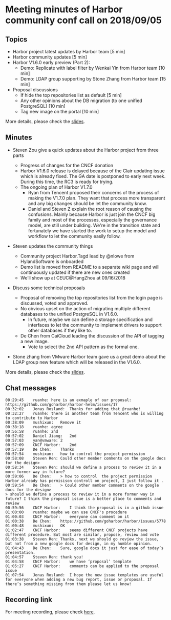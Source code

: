 # Meeting minutes of Harbor community conf call on 2018/09/05

## Topics

* Harbor project latest updates by Harbor team [5 min]
* Harbor community updates [5 min]
* Harbor V1.6.0 early preview (Part 2):
  - Demo: Replicate with label filter by Wenkai Yin from Harbor team [10 min]
  - Demo: LDAP group supporting by Stone Zhang from Harbor team [15 min]
* Proposal discussions
  - If hide the top repositories list as default [5 min]
  - Any other opinions about the DB migration (to one unified PostgreSQL) [10 min]
  - Tag new image on the portal [10 min]

More details, please check the [slides](./community_call_2018-09-05.pptx).

## Minutes

* Steven Zou give a quick updates about the Harbor project from three parts
  - Progress of changes for the CNCF donation
  - Harbor V1.6.0 release is delayed because of the Clair updating issue which is already fixed. The GA date is postponed to early next week. During this time, the RC3 is ready for trying.
  - The ongoing plan of Harbor V1.7.0
    * Ryan from Tencent proposed their concerns of the process of making the V1.7.0 plan. They want that process more transparent and any big changes should be let the community know.
    * Daniel and Steven Z explain the root reason of causing the confusions. Mainly because Harbor is just join the CNCF big family and most of the processes, especially the governance model, are still under building. We're in the transition state and fortunately we have started the work to setup the model and workflow to let the community easily follow.
* Steven updates the community things
  - Community project Harbor.Tagd  lead by @nlowe from HylandSoftware is onboarded
  - Demo list is moved from README to a separate wiki page and will continuously updated if there are new ones created
  - We’ll show up at CEUC@HangZhou at 09/16/2018

* Discuss some technical proposals
  - Proposal of removing the top repositories list from the login page is discussed, voted and approved.
  - No obvious upset on the action of migrating multiple different databases to the unified PostgreSQL in V1.6.0.
    * In future, maybe we can define a storage specification and interfaces to let the community to implement drivers to support other databases if they like to.
  - De Chen from CaiCloud leading the discussion of the API of tagging a new image.
    * Vote to select the 2nd API pattern as the formal one.

* Stone zhang from VMware Harbor team gave us a great demo about the LDAP group new feature which will be released in the V1.6.0.

More details, please check the [slides](./community_call_2018-09-05.pptx).

## Chat messages

```
00:29:45	ruanhe:	here is an exmaple of our proposal: https://github.com/goharbor/harbor-helm/issues/17
00:32:02	Jonas Rosland:	Thanks for adding that @ruanhe!
00:32:27	ruanhe:	there is another team from Tencent who is willing to contribute to Harbor
00:38:09	mushixun:	Remove it
00:38:18	ruanhe:	agree
00:56:58	ruanhe:	2nd
00:57:02	Daniel Jiang:	2nd
00:57:03	yan@vmware:	2
00:57:09	CNCF Harbor:	2nd
00:57:19	De Chen:	Thanks
00:57:54	mushixun:	how to control the project permission
00:58:08	Steven Ren:	Could other member comments on the google docs for the design>
00:58:34	Steven Ren:	should we define a process to review it in a more former way in future?
00:59:06	De Chen:	> how to control  the project permission Harbor already has permisison controll on project, I just follow it .
00:59:54	De Chen:	> Could other member comments on the google docs for the design>
> should we define a process to review it in a more former way in future? I think the proposal issue is a better place to comments and review
00:59:56	CNCF Harbor:	I think the proposal is in a github issue
01:00:00	ruanhe:	maybe we can use CNCF's procedure
01:00:03	CNCF Harbor:	everyone can comment on it
01:00:38	De Chen:	https://github.com/goharbor/harbor/issues/5778
01:00:48	mushixun:	OK
01:02:47	CNCF Harbor:	seems different CNCF projects have different procedure. But most are similar, propose, review and vote
01:03:38	Steven Ren:	Thanks, next we should go review the issue, but not from a new google docs for design, in my humble opinion.
01:04:43	De Chen:	Sure, google docs it just for ease of today’s presentation.
01:04:57	Steven Ren:	thank you!
01:04:58	CNCF Harbor:	we have ‘proposal’ template
01:05:27	CNCF Harbor:	comments can be applied to the proposal issue
01:07:54	Jonas Rosland:	I hope the new issue templates are useful for everyone when adding a new bug report, issue or proposal. If there’s something missing from them please let us know!

```
## Recording link

For meeting recording, please check [here](https://zoom.us/recording/share/CcX6hf25ylO9lKD9PRPu2xCgxDdVZOOE099qmYD-WvOwIumekTziMw?startTime=1536152587000).